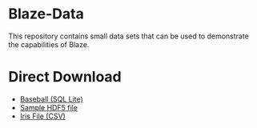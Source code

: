 # Blaze-Data
This repository contains small data sets that can be used to demonstrate the capabilities of Blaze.

# Direct Download
- [Baseball (SQL Lite)](https://github.com/Will-So/blaze_data/blob/master/lahman2013.sqlite?raw=true)
- [Sample HDF5 file](https://github.com/Will-So/blaze_data/blob/master/sample.hdf5?raw=true)
- [Iris File (CSV)](https://github.com/Will-So/blaze_data/raw/master/iris.csv)
